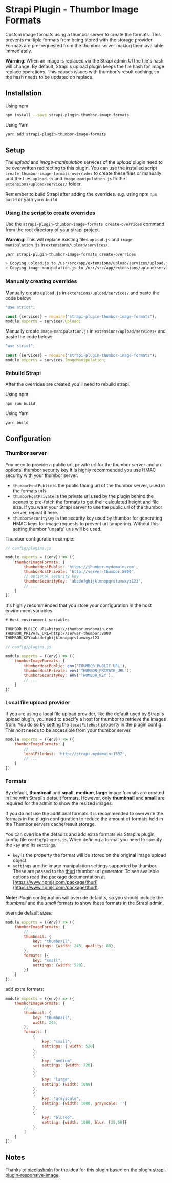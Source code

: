 # Strapi Plugin - Thumbor Image Formats

Custom image formats using a thumbor server to create the formats. This prevents multiple formats
from being stored with the storage provider. Formats are pre-requested from the thumbor server 
making them available immediately.

**Warning**: When an image is replaced via the Strapi admin UI the file's hash will change. By default, 
Strapi's upload plugin keeps the file hash for image replace operations. This causes issues with thumbor's
result caching, so the hash needs to be updated on replace.

## Installation

Using npm

```bash
npm install --save strapi-plugin-thumbor-image-formats
```

Using Yarn

```bash
yarn add strapi-plugin-thumbor-image-formats
```

## Setup

The _upload_ and  _image-manipulation_ services of the _upload_ plugin need to be overwritten
 redirecting to this plugin. You can use the installed script `create-thumbor-image-formats-overrides` 
 to create these files or manually add the files `upload.js` and `image-manipulation.js` to
 the `extensions/upload/services/` folder.
 
Remember to build Strapi after adding the overrides. e.g. using npm `npm build` or yarn `yarn build`

### Using the script to create overrides

Use the `strapi-plugin-thumbor-image-formats create-overrides` command from the root directory of your strapi project.

**Warning**: This will replace existing files `upload.js` and `image-manipulation.js` in `extensions/upload/services/`.

```bash
yarn strapi-plugin-thumbor-image-formats create-overrides

> Copying upload.js to /usr/src/app/extensions/upload/services/upload.js
> Copying image-manipulation.js to /usr/src/app/extensions/upload/services/image-manipulation.js
```

### Manually creating overrides

Manually create `upload.js` in `extensions/upload/services/` and paste the code below:

```javascript
"use strict";

const {services} = require("strapi-plugin-thumbor-image-formats");
module.exports = services.Upload;
```

Manually create `image-manipulation.js` in `extensions/upload/services/` and paste the code below:

```javascript
"use strict";

const {services} = require("strapi-plugin-thumbor-image-formats");
module.exports = services.ImageManipulation;
```

### Rebuild Strapi

After the overrides are created you'll need to rebuild strapi.

Using npm

```bash
npm run build
```

Using Yarn

```bash
yarn build
```

## Configuration

### Thumbor server

You need to provide a public url, private url for the thumbor server and an optional thumbor security key
It is highly recommended you use HMAC security with your thumbor server.

* `thumborHostPublic` is the public facing url of the thumbor server, used in the formats urls.
* `thumborHostPrivate` is the private url used by the plugin behind the scenes to pre-fetch the formats to get their 
calculated height and file size. If you want your Strapi server to use the public url of the thumbor server, repeat it here.
* `thumborSecurityKey` is the security key used by thumbor for generating HMAC keys for image requests to prevent url 
tampering. Without this setting thumbor 'unsafe' urls will be used.

Thumbor configuration example:

```javascript
// config/plugins.js 

module.exports = ({env}) => ({
    thumborImageFormats: {
        thumborHostPublic: 'https://thumbor.mydomain.com',
        thumborHostPrivate: 'http://server-thumbor:8000',
        // optional security key
        thumborSecurityKey: 'abcdefghijklmnopqrstuvwxyz123',
        // ...
    }
})
```

It's highly recommended that you store your configuration in the host environment variables.

```dotenv
# Host environment variables

THUMBOR_PUBLIC_URL=https://thumbor.mydomain.com
THUMBOR_PRIVATE_URL=http://server-thumbor:8000
THUMBOR_KEY=abcdefghijklmnopqrstuvwxyz123
```
```javascript
// config/plugins.js

module.exports = ({env}) => ({
    thumborImageFormats: {
        thumborHostPublic: env('THUMBOR_PUBLIC_URL'),
        thumborHostPrivate: env('THUMBOR_PRIVATE_URL'),
        thumborSecurityKey: env('THUMBOR_KEY'),
        // ...
    }
})
```

### Local file upload provider

If you are using a local file upload provider, like the default used by Strapi's upload plugin, you 
need to specify a host for thumbor to retrieve the images from. You do so by setting the `localFileHost`
property in the plugin config. This host needs to be accessible from your thumbor server.

```javascript
module.exports = ({env}) => ({
    thumborImageFormats: {
        // ...
        localFileHost: 'http://strapi.mydomain:1337',
        // ...
    }
})
```


### Formats

By default, __thumbnail__ and __small__, __medium__, __large__ image formats are created in line with Strapi's default
formats. However, only __thumbnail__ and __small__ are required for the admin to show the resized images. 

If you do not use the additional formats it is recommended to overwrite the formats in the plugin configuration to reduce
the amount of formats held in the Thumbor servers cache/result storage. 

You can override the defaults and add extra formats via Strapi's plugin config file `config/plugins.js`. 
When defining a format you need to specify the `key` and its `settings`. 

* `key` is the property the format will be stored on the original image upload object
* `settings` are the image manipulation settings supported by thumbor. These are passed to the [thurl](https://www.npmjs.com/package/thurl) 
thumbor url generator. To see available options read the package documentation at [https://www.npmjs.com/package/thurl](https://www.npmjs.com/package/thurl).

**Note:** Plugin configuration will override defaults, so you should include the _thumbnail_ and the _small_ formats
to show these formats in the Strapi admin.

override default sizes:

```javascript
module.exports = ({env}) => ({
    thumborImageFormats: {
        // ... 
        thumbnail: {
            key: "thumbnail",
            settings: {width: 245, quality: 80},
        },
        formats: [{
            key: "small",
            settings: {width: 520},
        }]
    }
});
```

add extra formats:
```javascript
module.exports = ({env}) => ({
    thumborImageFormats: {
        // ...
        thumbnail: {
            key: "thumbnail",
            width: 245,
        },
        formats: [
            {
                key: "small",
                settings: { width: 520}
            },
            {
                key: "medium",
                settings: {width: 720}
            },
            {
                key: "large",
                setting: {width: 1080}
            },
            {
                key: "grayscale",
                setting: {width: 1080, grayscale: ''}
            },
            {
                key: "blured",
                setting: {width: 1080, blur: [25,50]}
            },
        ]
    }
});
```

## Notes
Thanks to [nicolashmln](https://github.com/nicolashmln) for the idea 
for this plugin based on the plugin [strapi-plugin-responsive-image](https://github.com/nicolashmln/strapi-plugin-responsive-image).
